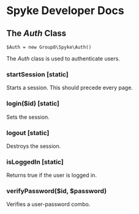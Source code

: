 # Spyke Developer Docs
## The *Auth* Class

`$Auth = new Group8\Spyke\Auth()`

The *Auth* class is used to authenticate users.

### startSession [static]
Starts a session. This should precede every page.

### login($id) [static]
Sets the session.

### logout [static]
Destroys the session.

### isLoggedIn [static]
Returns true if the user is logged in.

### verifyPassword($id, $password)
Verifies a user-password combo.